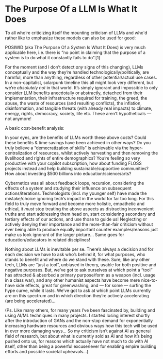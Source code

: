 # The Purpose Of a LLM Is What It Does

To all who’re criticizing itself the mounting criticism of LLMs and who'd rather
like to emphasize these models can also be used for good:

POSIWID (aka The Purpose Of a System Is What It Does) is very much applicable
here, i.e. there is “no point in claiming that the purpose of a system is to do
what it constantly fails to do”.[1]

For the moment (and I don’t detect _any_ signs of this changing), LLMs
conceptually and the way they’re handled technologically/politically, are
harmful, more than anything, regardless of other potential/actual use cases. In
a non-capitalist, solarpunk timeline this all might look very different, but
we’re _absolutely not_ in that world. It’s simply ignorant and impossible to
only consider LLM benefits anecdotally or abstractly, detached from their
implementation, their infrastructure required for training, the greed, the
abuse, the waste of resources (and resulting conflicts), the inflation,
disinformation, and tangible threats (with already real impacts) to climate,
energy, rights, democracy, society, life etc. These aren't hypotheticals — not
anymore!

A basic cost-benefit analysis:

In your eyes, are the benefits of LLMs worth these above costs? Could these
benefits & time savings have been achieved in other ways? Do you truly believe a
“democratization of skills” is achievable via the hyper-centralization of
resources, whilst actively harvesting and then removing the livelihood and
rights of entire demographics? You’re feeling so very productive with your
copilot subscription, how about funding FLOSS projects instead and help building
sustainable/supportive communities? How about investing $500 billions into
education/science/arts?

Cybernetics was all about feedback loops, recursion, considering the effects of
a system and studying their influence on subsequent actions/iterations.
Technologists (incl. my younger self) have made the mistake/choice ignoring
tech’s impact in the world for far too long. For this field to truly move
forward and become more holistic, empathetic and ethical, it _must_ stop
treating the above aspects as distracting inconvenient truths and start
addressing them head on, start considering secondary and tertiary effects of our
actions, and use those to guide us! Neglecting or actively denying their
importance and the more-than-fair criticism without ever being able to produce
equally important counter examples/reasons just make us look ignorant of the
larger picture... Same goes for education/educators in related disciplines!

Nothing about LLMs is inevitable per se. There’s always a decision and for each
decision we have to ask who’s behind it, for what purposes, who stands to
benefit and where do we stand with these. Sure, like any other tech, LLMs are
“just a tool”, unbiased in theory, usable for both positive and negative
purposes. But, we’ve got to ask ourselves at which point a “tool” has attracted
& absorbed a primary purpose/form as a weapon (incl. usage in a class war), and
any other humanist aspects have become mere nice-to-have side effects, great for
greenwashing, and — for some — surfing the hype curve, while it lasts. We’ve got
to ask at which point LLMs currently are on this spectrum and in which direction
they’re actively accelerating (are being accelerated)...

(Ps. Like many others, for many years I’ve been fascinated by, building and
using AI/ML techniques in many projects. I started losing interest shortly after
the introduction of GANs and the non-stop demand for exponentially increasing
hardware resources and obvious ways how this tech will be used in ever more
damaging ways... So my criticism isn’t against AI as general field of research,
but about what is currently sold as AI and how it’s being pushed onto us, for
reasons which actually have not much to do with AI itself, other than being a
powerful excuse/lever for enabling empire building efforts and possible societal
upheavals...)
